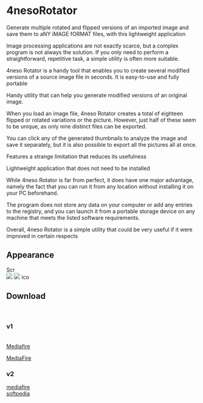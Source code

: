 # 4nesoRotator
Generate multiple rotated and flipped versions of an imported image and save them to aNY iMAGE fORMAT
files, with this lightweight application

Image processing applications are not exactly scarce, but a complex program is not always the solution. 
If you only need to perform a straightforward, repetitive task, a simple utility is often more suitable.

4neso Rotator is a handy tool that enables you to create several modified versions of a source image file in seconds. It is easy-to-use and fully portable

Handy utility that can help you generate modified versions of an original image.

When you load an image file, 4neso Rotator creates a total of eighteen flipped or rotated variations or the picture. However, just half of these seem to be unique, as only nine distinct files can be exported.

You can click any of the generated thumbnails to analyze the image and save it separately, but it is also possible to export all the pictures all at once.


Features a strange limitation that reduces its usefulness

Lightweight application that does not need to be installed

While 4neso Rotator is far from perfect, it does have one major advantage, namely the fact that you can run it from any location without installing it on your PC beforehand.

The program does not store any data on your computer or add any entries to the registry, and you can launch it from a portable storage device on any machine that meets the listed software requirements.

Overall, 4neso Rotator is a simple utility that could be very useful if it were improved in certain respects




 
<h2> Appearance </h2>
Scr <br />
<img src='http://i.imgur.com/BdupLaL.png' />
<img src='http://i.imgur.com/KZb5MHR.png' />
ico <br /?
<img src='http://i.imgur.com/bqytDvo.png' /> 

<h2> Download </h2><br/>
<h3> v1</h3></br />
<a href='https://www.mediafire.com/?smq79qsjg7cbxjg' >Mediafire </a><br />

<a href='https://www.mediafire.com/?ompobnwg1vh25xi' > MediaFire </a> <br />

<h3> v2 </h3> 
<a href='https://www.mediafire.com/?f2ymwd2uv9dw8gu' > mediafire <a> <br />
<a href='http://www.softpedia.com/get/Multimedia/Graphic/Graphic-Others/4neso-Rotator'> softpedia</a>
